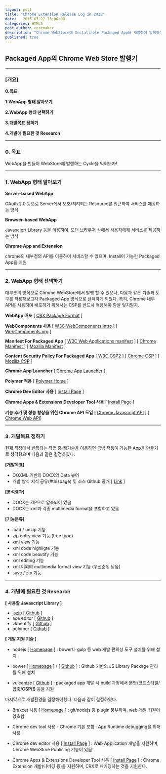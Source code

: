 ```yaml
---
layout: post
title: "Chrome Extension Release Log in 2015"
date:   2015-03-22 13:00:00
categories: HTML5
post_author: coremaker
description: "Chrome WebStore에 Installable Packaged App을 개발하여 발행하는 과정을 설명하고자 합니다."
published: true
---
```


## **Packaged App의 Chrome Web Store 발행기**

---

### [개요]

**0.목표**

**1.WebApp 형태 알아보기**

**2.WebApp 형태 선택하기**

**3.개발목표 정하기**

**4.개발에 필요한 것 Research**

---

### 0. 목표
WebApp을 만들어 WebStore에 발행하는 Cycle을 익혀보자!

---

### 1. WebApp 형태 알아보기

**Server-based WebApp**

OAuth 2.0 등으로 Server에서 보호/처리되는 Resource를 접근하여 서비스를 제공하는 방식

**Browser-based WebApp**

Javasciprt Library 등을 이용하여, 모던 브라우저 상에서 사용자에게 서비스를 제공하는 방식

**Chrome App and Extension**

chrome의 내부정의 API를 이용하여 서비스할 수 있으며, Install이 가능한 Packaged App을 지원

---

### 2. WebApp 형태 선택하기
대부분의 방식으로 Chrome WebStore에서 발행 할 수 있으나, 다음과 같은 기술과 도구를 적용해보고자 Packaged App 방식으로 선택하게 되었다. 특히, Chrome 내부 API를 사용하여 배포하기 위해서는 CSP를 반드시 적용해야 함을 잊지말자.

**WebApp 배포**
[ [CRX Package Format](https://developer.chrome.com/extensions/crx) ]

**WebComponents 사용**
[ [W3C WebComponents Intro](http://www.w3.org/TR/components-intro/) ]
[ [WebComponents.org](http://webcomponents.org/) ]

**Manifest For Packaged App**
[ [W3C Web Applications manifest](https://w3c.github.io/manifest/) ]
[ [Chrome Manifest ](https://developer.chrome.com/extensions/manifest) ]
[ [Mozilla Manifest](https://developer.mozilla.org/en-US/Marketplace/Options/Packaged_apps) ]

**Content Security Policy For Packaged App**
[ [W3C CSP2](http://www.w3.org/TR/CSP2/) ]
[ [Chrome CSP](https://developer.chrome.com/extensions/contentSecurityPolicy) ]
[ [Mozilla CSP](https://developer.mozilla.org/ko/docs/Security/CSP) ]

**Chrome App Launcher**
[ [Chrome App Launcher](https://chrome.google.com/webstore/launcher) ]

**Polymer 적용**
[ [Polymer Home](https://www.polymer-project.org/0.5/) ]

**Chrome Dev Editor 사용**
[ [Install Page](https://chrome.google.com/webstore/detail/chrome-dev-editor-develop/pnoffddplpippgcfjdhbmhkofpnaalpg) ]

**Chrome Apps & Extensions Developer Tool 사용**
[ [Install Page](https://chrome.google.com/webstore/detail/chrome-apps-extensions-de/ohmmkhmmmpcnpikjeljgnaoabkaalbgc) ]

**기능 추가 및 성능 향상을 위한 Chrome API 도입**
[ [Chrome Javascript API](https://developer.chrome.com/extensions/api_index) ]
[ [Chrome Web API](https://developer.chrome.com/extensions/api_other)]

---

### 3. 개발목표 정하기
현재 직장에서 반복되는 작업 중 웹기술을 이용하면 금방 적용이 가능한 App을 만들기로 생각했으며 다음과 같은 결정하였다.

**[개발목표]**

- OOXML 기반의 DOCX의 Data 뷰어
- 개발 방식 지식 공유(#thispage) 및 소스 Github 공개 [ [Link](https://github.com/popdance/OOXMLDataViewer) ]

**[분석결과]**

- DOCX는 ZIP으로 압축되어 있음
- DOCX는 xml과 각종 multimedia format을 포함하고 있음

**[기능분류]**

- load / unzip 기능
- zip entry view 기능 (tree type)
- xml view 기능
- xml code highligte 기능
- xml code beautify 기능
- xml editing 기능
- xml 이외의 multimedia format view 기능 (우선순위 낮음)
- save / zip 기능

---

### 4. 개발에 필요한 것 Research

**[ 사용할 Javascript Library ]**

- jszip [ [Github](https://github.com/Stuk/jszip) ]
- ace editor [ [Github](https://github.com/ajaxorg/ace) ]
- vkbeatify [ [Github](https://github.com/rt/vkbeautify-wrapper) ]
- polymer [ [Github](https://github.com/polymer/polymer) ]

**[ 개발 지원 기술 ]**

- nodejs [ [Homepage](https://nodejs.org/) ]
  : bower나 gulp 등 web 개발 편의성 도구 설치를 위해 설치

- bower [ [Homepage](http://bower.io/) ] / [ [Github](https://github.com/bower/bower) ]
  : Github 기반의 JS Library Package 관리를 위해 설치

- vulcanize [ [Github](https://github.com/polymer/vulcanize) ]
  : packaged app 개발 시 build 과정에서 문법/코드스타일/압축/**CSP(!)** 등을 지원

마지막으로 개발환경을 결정해야했다. 다음과 같이 결정하였다.

- Brakcet 사용 [ [Homepage](http://brackets.io/) ]
  : git/nodejs 등 plugin 풍부하며, web 개발 지원이 양호함

- Chrome dev tool 사용 - Chrome 기본 포함
  : App Runtime debugging을 위해 사용

- Chrome dev editor 사용 [ [Install Page](https://chrome.google.com/webstore/detail/chrome-dev-editor-develop/pnoffddplpippgcfjdhbmhkofpnaalpg) ]
  : Web Application 개발을 지원하며, Chrome WebStore Publising 기능이 있음

- Chrome Apps & Extensions Developer Tool 사용 [ [Install Page](https://chrome.google.com/webstore/detail/chrome-apps-extensions-de/ohmmkhmmmpcnpikjeljgnaoabkaalbgc) ]
  : Chrome Extension 개발(디버깅 등)을 지원하며, CRX로 패키징하는 것을 지원한다.
